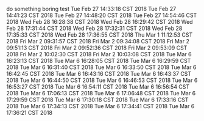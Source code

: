 
do something boring
test
Tue Feb 27 14:33:18 CST 2018
Tue Feb 27 14:41:23 CST 2018
Tue Feb 27 14:48:20 CST 2018
Tue Feb 27 14:54:46 CST 2018
Wed Feb 28 16:28:38 CST 2018
Wed Feb 28 16:29:42 CST 2018
Wed Feb 28 17:31:44 CST 2018
Wed Feb 28 17:32:31 CST 2018
Wed Feb 28 17:35:33 CST 2018
Wed Feb 28 17:36:55 CST 2018
Thu Mar 1 11:12:53 CST 2018
Fri Mar 2 09:31:57 CST 2018
Fri Mar 2 09:34:08 CST 2018
Fri Mar 2 09:51:13 CST 2018
Fri Mar 2 09:52:36 CST 2018
Fri Mar 2 09:53:09 CST 2018
Fri Mar 2 10:02:30 CST 2018
Fri Mar 2 10:03:08 CST 2018
Tue Mar 6 16:23:13 CST 2018
Tue Mar 6 16:28:05 CST 2018
Tue Mar 6 16:29:59 CST 2018
Tue Mar 6 16:31:40 CST 2018
Tue Mar 6 16:33:50 CST 2018
Tue Mar 6 16:42:45 CST 2018
Tue Mar 6 16:43:16 CST 2018
Tue Mar 6 16:43:37 CST 2018
Tue Mar 6 16:44:50 CST 2018
Tue Mar 6 16:46:53 CST 2018
Tue Mar 6 16:53:27 CST 2018
Tue Mar 6 16:54:11 CST 2018
Tue Mar 6 16:56:54 CST 2018
Tue Mar 6 17:06:13 CST 2018
Tue Mar 6 17:06:48 CST 2018
Tue Mar 6 17:29:59 CST 2018
Tue Mar 6 17:30:18 CST 2018
Tue Mar 6 17:33:16 CST 2018
Tue Mar 6 17:34:13 CST 2018
Tue Mar 6 17:34:41 CST 2018
Tue Mar 6 17:36:21 CST 2018
